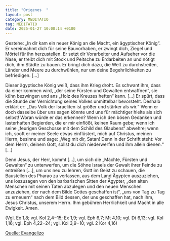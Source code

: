 ```yaml
---
title: "Origenes  "
layout: post
category: MEDITATIO
tag: MEDITATIO
date: 2025-01-27 10:00:14 +0100
---
```

Gestehe: „In dir kam ein neuer König an die Macht, ein ägyptischer König“. Er vereinnahmt dich für seine Bauvorhaben, er zwingt dich, Ziegel und Mörtel für ihn herzustellen. Er setzt dir Vorarbeiter und Aufseher vor die Nase, er treibt dich mit Stock und Peitsche zu Erdarbeiten an und nötigt dich, ihm Städte zu bauen.<!--more--> Er bringt dich dazu, die Welt zu durchstreifen, Länder und Meere zu durchwühlen, nur um deine Begehrlichkeiten zu befriedigen. [...]
 
Dieser ägyptische König weiß, dass ihm Krieg droht. Es schwant ihm, dass da einer kommen wird, „der seine Fürsten und Gewalten entwaffnen“, sie kühn bezwingen und ans „Holz des Kreuzes heften“ kann. [...] Er spürt, dass die Stunde der Vernichtung seines Volkes unmittelbar bevorsteht. Deshalb erklärt er: „Das Volk der Israeliten ist größer und stärker als wir.“ Wenn er doch dasselbe über uns sagen könnte und uns für mächtiger hielte als sich selbst! Woran würde er das erkennen? Wenn ich den bösen Gedanken und lasterhaften Begierden, die er mir einflößt, keinen Raum gebe; wenn ich seine „feurigen Geschosse mit dem Schild des Glaubens“ abwehre; wenn ich, sooft er meiner Seele etwas einflüstert, mich auf Christus, meinen Herrn, besinne und sage: „Weg mit dir, Satan! Denn in der Schrift steht: Vor dem Herrn, deinem Gott, sollst du dich niederwerfen und ihm allein dienen.“ [...]
 
Denn Jesus, der Herr, kommt [...], um sich die „Mächte, Fürsten und Gewalten“ zu unterwerfen, um die Söhne Israels der Gewalt ihrer Feinde zu entreißen [...], um uns neu zu lehren, Gott im Geist zu schauen, die Baustellen des Pharao zu verlassen, aus dem Land Ägypten auszuziehen, uns loszusagen von den barbarischen Sitten der Ägypter, „den alten Menschen mit seinen Taten abzulegen und den neuen Menschen anzuziehen, der nach dem Bilde Gottes geschaffen ist“, „uns von Tag zu Tag zu erneuern“ nach dem Bild dessen, der uns geschaffen hat, nach ihm, Jesus Christus, unserem Herrn. Ihm gebühren Herrlichkeit und Macht in alle Ewigkeit. Amen.

(Vgl. Ex 1,8; vgl. Kol 2,4−15; Ex 1,9; vgl. Eph 6,7; Mt 4,10; vgl. Dt 6,13; vgl. Kol 1,16; vgl. Eph 4,22−24; vgl. Kol 3,9−10; vgl. 2 Kor 4,16)

[Quelle: Evangelizo](https://evangeliumtagfuertag.org/DE/gospel)